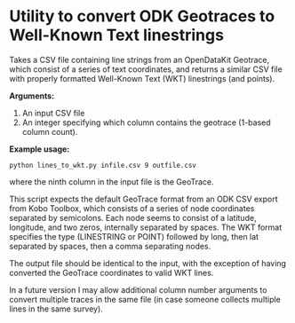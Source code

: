 # Utility to convert ODK Geotraces to Well-Known Text linestrings

Takes a CSV file containing line strings from an OpenDataKit Geotrace, which
consist of a series of text coordinates, and returns a similar CSV file with 
properly formatted Well-Known Text (WKT) linestrings (and points).

**Arguments:**

  1) An input CSV file
  2) An integer specifying which column contains the geotrace 
     (1-based column count). 

**Example usage:**

    python lines_to_wkt.py infile.csv 9 outfile.csv

where the ninth column in the input file is the GeoTrace.

This script expects the default GeoTrace format from an ODK CSV export from
Kobo Toolbox, which consists of a series of node coordinates separated by 
semicolons. Each node seems to consist of a latitude, longitude, and two zeros, 
internally separated by spaces. The WKT format specifies the type 
(LINESTRING or POINT) followed by long, then lat separated by spaces, 
then a comma separating nodes.

The output file should be identical to the input, with the exception
of having converted the GeoTrace coordinates to valid WKT lines.

In a future version I may allow additional column number arguments to convert 
multiple traces in the same file (in case someone collects multiple lines in 
the same survey).